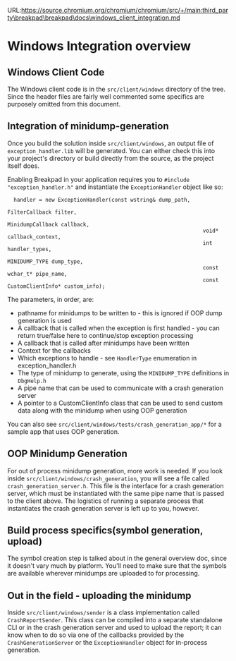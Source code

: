 URL:https://source.chromium.org/chromium/chromium/src/+/main:third_party\breakpad\breakpad\docs\windows_client_integration.md
# Windows Integration overview

## Windows Client Code

The Windows client code is in the `src/client/windows` directory of the tree.
Since the header files are fairly well commented some specifics are purposely
omitted from this document.

## Integration of minidump-generation

Once you build the solution inside `src/client/windows`, an output file of
`exception_handler.lib` will be generated. You can either check this into your
project's directory or build directly from the source, as the project itself
does.

Enabling Breakpad in your application requires you to `#include
"exception_handler.h"` and instantiate the `ExceptionHandler` object like so:

```
  handler = new ExceptionHandler(const wstring& dump_path,
                                                              FilterCallback filter,
                                                              MinidumpCallback callback,
                                                              void* callback_context,
                                                              int handler_types,
                                                              MINIDUMP_TYPE dump_type,
                                                              const wchar_t* pipe_name,
                                                              const CustomClientInfo* custom_info);
```

The parameters, in order, are:

*   pathname for minidumps to be written to - this is ignored if OOP dump
    generation is used
*   A callback that is called when the exception is first handled - you can
    return true/false here to continue/stop exception processing
*   A callback that is called after minidumps have been written
*   Context for the callbacks
*   Which exceptions to handle - see `HandlerType` enumeration in
    exception\_handler.h
*   The type of minidump to generate, using the `MINIDUMP_TYPE` definitions in
    `DbgHelp.h`
*   A pipe name that can be used to communicate with a crash generation server
*   A pointer to a CustomClientInfo class that can be used to send custom data
    along with the minidump when using OOP generation

You can also see `src/client/windows/tests/crash_generation_app/*` for a sample
app that uses OOP generation.

## OOP Minidump Generation

For out of process minidump generation, more work is needed. If you look inside
`src/client/windows/crash_generation`, you will see a file called
`crash_generation_server.h`. This file is the interface for a crash generation
server, which must be instantiated with the same pipe name that is passed to the
client above. The logistics of running a separate process that instantiates the
crash generation server is left up to you, however.

## Build process specifics(symbol generation, upload)

The symbol creation step is talked about in the general overview doc, since it
doesn't vary much by platform. You'll need to make sure that the symbols are
available wherever minidumps are uploaded to for processing.

## Out in the field - uploading the minidump

Inside `src/client/windows/sender` is a class implementation called
`CrashReportSender`. This class can be compiled into a separate standalone CLI
or in the crash generation server and used to upload the report; it can know
when to do so via one of the callbacks provided by the `CrashGenerationServer`
or the `ExceptionHandler` object for in-process generation.
